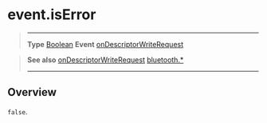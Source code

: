 # event.isError

> --------------------- ------------------------------------------------------------------------------------------
> __Type__              [Boolean](https://docs.coronalabs.com/api/type/Boolean.html)
> __Event__             [onDescriptorWriteRequest](/plugin/bluetooth/type/Server/event/onDescriptorWriteRequest/index.md)


> __See also__          [onDescriptorWriteRequest](/plugin/bluetooth/type/Server/event/onDescriptorWriteRequest/index.md)
>						[bluetooth.*](/plugin/bluetooth.md)
> --------------------- ------------------------------------------------------------------------------------------

## Overview

`false`.